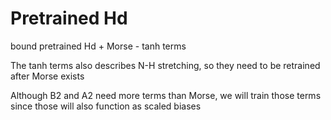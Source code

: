 # Pretrained Hd
bound pretrained Hd + Morse - tanh terms

The tanh terms also describes N-H stretching, so they need to be retrained after Morse exists

Although B2 and A2 need more terms than Morse, we will train those terms since those will also function as scaled biases
